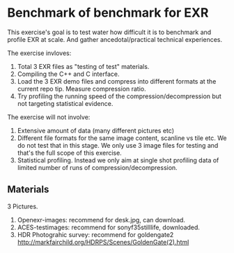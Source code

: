 # Benchmark of benchmark for EXR
This exercise's goal is to test water how difficult it is to benchmark and profile EXR at scale.
And gather ancedotal/practical technical experiences. 

The exercise invloves:
1. Total 3 EXR files as "testing of test" materials.
2. Compiling the C++ and C interface.
3. Load the 3 EXR demo files and compress into different formats at the current repo tip. Measure compression ratio.
4. Try profiling the running speed of the compression/decompression but not targeting statistical evidence.

The exercise will not involve:
1. Extensive amount of data (many different pictures etc)
2. Different file formats for the same image content, scanline vs tile etc. We do not test that in this stage. We only use 3 image files for testing and that's the full scope of this exercise.
3. Statistical profiling. Instead we only aim at single shot profiling data of limited number of runs of compression/decompression.

## Materials

3 Pictures.

1. Openexr-images: recommend for desk.jpg, can download.
2. ACES-testimages: recommend for sonyf35stilllife, downloaded.
3. HDR Photograhic survey: recommend for goldengate2 http://markfairchild.org/HDRPS/Scenes/GoldenGate(2).html
